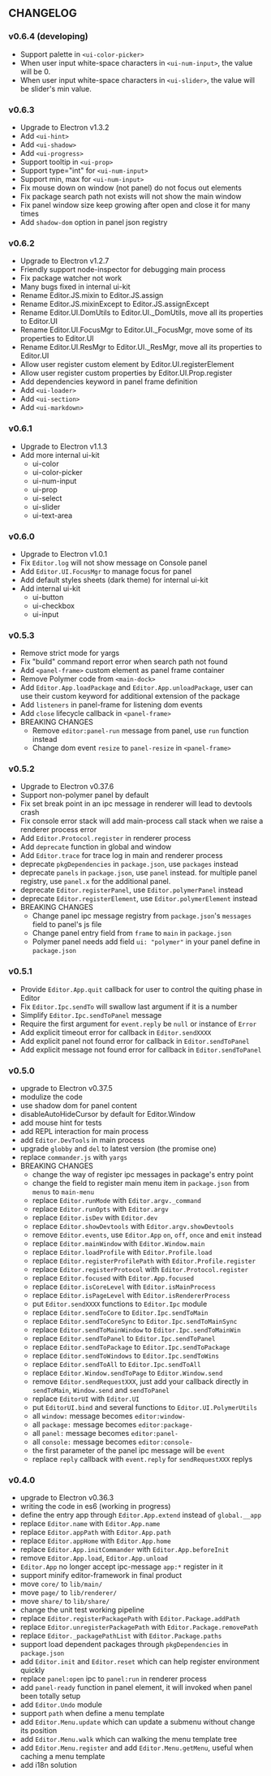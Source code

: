 ## CHANGELOG

### v0.6.4 (developing)

 - Support palette in `<ui-color-picker>`
 - When user input white-space characters in `<ui-num-input>`, the value will be 0.
 - When user input white-space characters in `<ui-slider>`, the value will be slider's min value.

### v0.6.3

 - Upgrade to Electron v1.3.2
 - Add `<ui-hint>`
 - Add `<ui-shadow>`
 - Add `<ui-progress>`
 - Support tooltip in `<ui-prop>`
 - Support type="int" for `<ui-num-input>`
 - Support min, max for `<ui-num-input>`
 - Fix mouse down on window (not panel) do not focus out elements
 - Fix package search path not exists will not show the main window
 - Fix panel window size keep growing after open and close it for many times
 - Add `shadow-dom` option in panel json registry

### v0.6.2

 - Upgrade to Electron v1.2.7
 - Friendly support node-inspector for debugging main process
 - Fix package watcher not work
 - Many bugs fixed in internal ui-kit
 - Rename Editor.JS.mixin to Editor.JS.assign
 - Rename Editor.JS.mixinExcept to Editor.JS.assignExcept
 - Rename Editor.UI.DomUtils to Editor.UI._DomUtils, move all its properties to Editor.UI
 - Rename Editor.UI.FocusMgr to Editor.UI._FocusMgr, move some of its properties to Editor.UI
 - Rename Editor.UI.ResMgr to Editor.UI._ResMgr, move all its properties to Editor.UI
 - Allow user register custom element by Editor.UI.registerElement
 - Allow user register custom properties by Editor.UI.Prop.register
 - Add dependencies keyword in panel frame definition
 - Add `<ui-loader>`
 - Add `<ui-section>`
 - Add `<ui-markdown>`

### v0.6.1

 - Upgrade to Electron v1.1.3
 - Add more internal ui-kit
   - ui-color
   - ui-color-picker
   - ui-num-input
   - ui-prop
   - ui-select
   - ui-slider
   - ui-text-area

### v0.6.0

 - Upgrade to Electron v1.0.1
 - Fix `Editor.log` will not show message on Console panel
 - Add `Editor.UI.FocusMgr` to manage focus for panel
 - Add default styles sheets (dark theme) for internal ui-kit
 - Add internal ui-kit
   - ui-button
   - ui-checkbox
   - ui-input

### v0.5.3

 - Remove strict mode for yargs
 - Fix "build" command report error when search path not found
 - Add `<panel-frame>` custom element as panel frame container
 - Remove Polymer code from `<main-dock>`
 - Add `Editor.App.loadPackage` and `Editor.App.unloadPackage`, user can use their custom keyword for additional extension of the package
 - Add `listeners` in panel-frame for listening dom events
 - Add `close` lifecycle callback in `<panel-frame>`
 - BREAKING CHANGES
   - Remove `editor:panel-run` message from panel, use `run` function instead
   - Change dom event `resize` to `panel-resize` in `<panel-frame>`

### v0.5.2

 - Upgrade to Electron v0.37.6
 - Support non-polymer panel by default
 - Fix set break point in an ipc message in renderer will lead to devtools crash
 - Fix console error stack will add main-process call stack when we raise a renderer process error
 - Add `Editor.Protocol.register` in renderer process
 - Add `deprecate` function in global and window
 - Add `Editor.trace` for trace log in main and renderer process
 - deprecate `pkgDependencies` in `package.json`, use `packages` instead
 - deprecate `panels` in `package.json`, use `panel` instead. for multiple panel registry, use `panel.x` for the additional panel.
 - deprecate `Editor.registerPanel`, use `Editor.polymerPanel` instead
 - deprecate `Editor.registerElement`, use `Editor.polymerElement` instead
 - BREAKING CHANGES
   - Change panel ipc message registry from `package.json`'s `messages` field to panel's js file
   - Change panel entry field from `frame` to `main` in `package.json`
   - Polymer panel needs add field `ui: "polymer"` in your panel define in `package.json`

### v0.5.1

 - Provide `Editor.App.quit` callback for user to control the quiting phase in Editor
 - Fix `Editor.Ipc.sendTo` will swallow last argument if it is a number
 - Simplify `Editor.Ipc.sendToPanel` message
 - Require the first argument for `event.reply` be `null` or instance of `Error`
 - Add explicit timeout error for callback in `Editor.sendXXXX`
 - Add explicit panel not found error for callback in `Editor.sendToPanel`
 - Add explicit message not found error for callback in `Editor.sendToPanel`

### v0.5.0

 - upgrade to Electron v0.37.5
 - modulize the code
 - use shadow dom for panel content
 - disableAutoHideCursor by default for Editor.Window
 - add mouse hint for tests
 - add REPL interaction for main process
 - add `Editor.DevTools` in main process
 - upgrade `globby` and `del` to latest version (the promise one)
 - replace `commander.js` with `yargs`
 - BREAKING CHANGES
   - change the way of register ipc messages in package's entry point
   - change the field to register main menu item in `package.json` from `menus` to `main-menu`
   - replace `Editor.runMode` with `Editor.argv._command`
   - replace `Editor.runOpts` with `Editor.argv`
   - replace `Editor.isDev` with `Editor.dev`
   - replace `Editor.showDevtools` with `Editor.argv.showDevtools`
   - remove `Editor.events`, use `Editor.App` `on`, `off`, `once` and `emit` instead
   - replace `Editor.mainWindow` with `Editor.Window.main`
   - replace `Editor.loadProfile` with `Editor.Profile.load`
   - replace `Editor.registerProfilePath` with `Editor.Profile.register`
   - replace `Editor.registerProtocol` with `Editor.Protocol.register`
   - replace `Editor.focused` with `Editor.App.focused`
   - replace `Editor.isCoreLevel` with `Editor.isMainProcess`
   - replace `Editor.isPageLevel` with `Editor.isRendererProcess`
   - put `Editor.sendXXXX` functions to `Editor.Ipc` module
   - replace `Editor.sendToCore` to `Editor.Ipc.sendToMain`
   - replace `Editor.sendToCoreSync` to `Editor.Ipc.sendToMainSync`
   - replace `Editor.sendToMainWindow` to `Editor.Ipc.sendToMainWin`
   - replace `Editor.sendToPanel` to `Editor.Ipc.sendToPanel`
   - replace `Editor.sendToPackage` to `Editor.Ipc.sendToPackage`
   - replace `Editor.sendToWindows` to `Editor.Ipc.sendToWins`
   - replace `Editor.sendToAll` to `Editor.Ipc.sendToAll`
   - replace `Editor.Window.sendToPage` to `Editor.Window.send`
   - remove `Editor.sendRequestXXX`, just add your callback directly in `sendToMain`, `Window.send` and `sendToPanel`
   - replace `EditorUI` with `Editor.UI`
   - put `EditorUI.bind` and several functions to `Editor.UI.PolymerUtils`
   - all `window:` message becomes `editor:window-`
   - all `package:` message becomes `editor:package-`
   - all `panel:` message becomes `editor:panel-`
   - all `console:` message becomes `editor:console-`
   - the first parameter of the panel ipc message will be `event`
   - replace `reply` callback with `event.reply` for `sendRequestXXX` replys

### v0.4.0

 - upgrade to Electron v0.36.3
 - writing the code in es6 (working in progress)
 - define the entry app through `Editor.App.extend` instead of `global.__app`
 - replace `Editor.name` with `Editor.App.name`
 - replace `Editor.appPath` with `Editor.App.path`
 - replace `Editor.appHome` with `Editor.App.home`
 - replace `Editor.App.initCommander` with `Editor.App.beforeInit`
 - remove `Editor.App.load`, `Editor.App.unload`
 - `Editor.App` no longer accept ipc-message `app:*` register in it
 - support minify editor-framework in final product
 - move `core/` to `lib/main/`
 - move `page/` to `lib/renderer/`
 - move `share/` to `lib/share/`
 - change the unit test working pipeline
 - replace `Editor.registerPackagePath` with `Editor.Package.addPath`
 - replace `Editor.unregisterPackagePath` with `Editor.Package.removePath`
 - replace `Editor._packagePathList` with `Editor.Package.paths`
 - support load dependent packages through `pkgDependencies` in `package.json`
 - add `Editor.init` and `Editor.reset` which can help register environment quickly
 - replace `panel:open` ipc to `panel:run` in renderer process
 - add `panel-ready` function in panel element, it will invoked when panel been totally setup
 - add `Editor.Undo` module
 - support `path` when define a menu template
 - add `Editor.Menu.update` which can update a submenu without change its position
 - add `Editor.Menu.walk` which can walking the menu template tree
 - add `Editor.Menu.register` and add `Editor.Menu.getMenu`, useful when caching a menu template
 - add i18n solution
